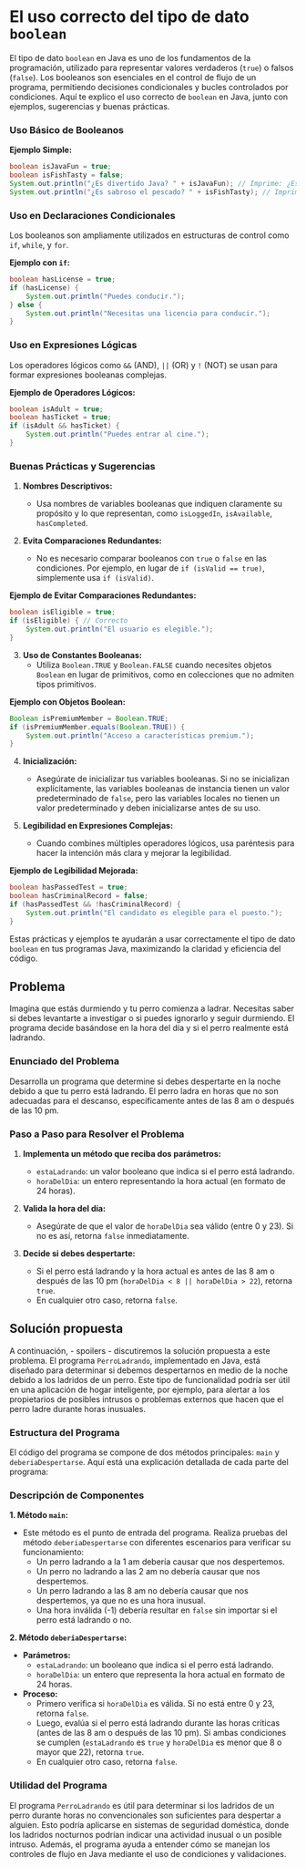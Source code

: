 # El uso correcto del tipo de dato `boolean`
El tipo de dato `boolean` en Java es uno de los fundamentos de la programación, utilizado para representar valores verdaderos (`true`) o falsos (`false`).
Los booleanos son esenciales en el control de flujo de un programa, permitiendo decisiones condicionales y bucles controlados por condiciones.
Aquí te explico el uso correcto de `boolean` en Java, junto con ejemplos, sugerencias y buenas prácticas.

### Uso Básico de Booleanos

**Ejemplo Simple:**
```java
boolean isJavaFun = true;
boolean isFishTasty = false;
System.out.println("¿Es divertido Java? " + isJavaFun); // Imprime: ¿Es divertido Java? true
System.out.println("¿Es sabroso el pescado? " + isFishTasty); // Imprime: ¿Es sabroso el pescado? false
```

### Uso en Declaraciones Condicionales
Los booleanos son ampliamente utilizados en estructuras de control como `if`, `while`, y `for`.

**Ejemplo con `if`:**
```java
boolean hasLicense = true;
if (hasLicense) {
    System.out.println("Puedes conducir.");
} else {
    System.out.println("Necesitas una licencia para conducir.");
}
```

### Uso en Expresiones Lógicas
Los operadores lógicos como `&&` (AND), `||` (OR) y `!` (NOT) se usan para formar expresiones booleanas complejas.

**Ejemplo de Operadores Lógicos:**
```java
boolean isAdult = true;
boolean hasTicket = true;
if (isAdult && hasTicket) {
    System.out.println("Puedes entrar al cine.");
}
```

### Buenas Prácticas y Sugerencias

1. **Nombres Descriptivos:**
    - Usa nombres de variables booleanas que indiquen claramente su propósito y lo que representan, como `isLoggedIn`, `isAvailable`, `hasCompleted`.

2. **Evita Comparaciones Redundantes:**
    - No es necesario comparar booleanos con `true` o `false` en las condiciones. Por ejemplo, en lugar de `if (isValid == true)`, simplemente usa `if (isValid)`.

**Ejemplo de Evitar Comparaciones Redundantes:**
```java
boolean isEligible = true;
if (isEligible) { // Correcto
    System.out.println("El usuario es elegible.");
}
```

3. **Uso de Constantes Booleanas:**
    - Utiliza `Boolean.TRUE` y `Boolean.FALSE` cuando necesites objetos `Boolean` en lugar de primitivos, como en colecciones que no admiten tipos primitivos.

**Ejemplo con Objetos Boolean:**
```java
Boolean isPremiumMember = Boolean.TRUE;
if (isPremiumMember.equals(Boolean.TRUE)) {
    System.out.println("Acceso a características premium.");
}
```

4. **Inicialización:**
    - Asegúrate de inicializar tus variables booleanas. Si no se inicializan explícitamente, las variables booleanas de instancia tienen un valor predeterminado de `false`,
      pero las variables locales no tienen un valor predeterminado y deben inicializarse antes de su uso.

5. **Legibilidad en Expresiones Complejas:**
    - Cuando combines múltiples operadores lógicos, usa paréntesis para hacer la intención más clara y mejorar la legibilidad.

**Ejemplo de Legibilidad Mejorada:**
```java
boolean hasPassedTest = true;
boolean hasCriminalRecord = false;
if (hasPassedTest && !hasCriminalRecord) {
    System.out.println("El candidato es elegible para el puesto.");
}
```

Estas prácticas y ejemplos te ayudarán a usar correctamente el tipo de dato `boolean` en tus programas Java, maximizando la claridad y eficiencia del código.

## Problema
Imagina que estás durmiendo y tu perro comienza a ladrar.
Necesitas saber si debes levantarte a investigar o si puedes ignorarlo y seguir durmiendo.
El programa decide basándose en la hora del día y si el perro realmente está ladrando.

### Enunciado del Problema
Desarrolla un programa que determine si debes despertarte en la noche debido a que tu perro está ladrando.
El perro ladra en horas que no son adecuadas para el descanso, específicamente antes de las 8 am o después de las 10 pm.

### Paso a Paso para Resolver el Problema

1. **Implementa un método que reciba dos parámetros:**
    - `estaLadrando`: un valor booleano que indica si el perro está ladrando.
    - `horaDelDia`: un entero representando la hora actual (en formato de 24 horas).

2. **Valida la hora del día:**
    - Asegúrate de que el valor de `horaDelDia` sea válido (entre 0 y 23). Si no es así, retorna `false` inmediatamente.

3. **Decide si debes despertarte:**
    - Si el perro está ladrando y la hora actual es antes de las 8 am o después de las 10 pm (`horaDelDia < 8 || horaDelDia > 22`), retorna `true`.
    - En cualquier otro caso, retorna `false`.

## Solución propuesta
A continuación, - spoilers - discutiremos la solución propuesta a este problema.
El programa `PerroLadrando`, implementado en Java, está diseñado para determinar si debemos despertarnos en medio de la noche debido a los ladridos de un perro.
Este tipo de funcionalidad podría ser útil en una aplicación de hogar inteligente, por ejemplo, para alertar a los propietarios de posibles intrusos o
problemas externos que hacen que el perro ladre durante horas inusuales.

### Estructura del Programa
El código del programa se compone de dos métodos principales: `main` y `deberiaDespertarse`.
Aquí está una explicación detallada de cada parte del programa:

### Descripción de Componentes

**1. Método `main`:**
- Este método es el punto de entrada del programa. Realiza pruebas del método `deberiaDespertarse` con diferentes escenarios para verificar su funcionamiento:
    - Un perro ladrando a la 1 am debería causar que nos despertemos.
    - Un perro no ladrando a las 2 am no debería causar que nos despertemos.
    - Un perro ladrando a las 8 am no debería causar que nos despertemos, ya que no es una hora inusual.
    - Una hora inválida (-1) debería resultar en `false` sin importar si el perro está ladrando o no.

**2. Método `deberiaDespertarse`:**
- **Parámetros:**
    - `estaLadrando`: un booleano que indica si el perro está ladrando.
    - `horaDelDia`: un entero que representa la hora actual en formato de 24 horas.
- **Proceso:**
    - Primero verifica si `horaDelDia` es válida. Si no está entre 0 y 23, retorna `false`.
    - Luego, evalúa si el perro está ladrando durante las horas críticas (antes de las 8 am o después de las 10 pm). Si ambas condiciones se cumplen (`estaLadrando` es `true` y `horaDelDia` es menor que 8 o mayor que 22), retorna `true`.
    - En cualquier otro caso, retorna `false`.

### Utilidad del Programa
El programa `PerroLadrando` es útil para determinar si los ladridos de un perro durante horas no convencionales son suficientes para despertar a alguien.
Esto podría aplicarse en sistemas de seguridad doméstica, donde los ladridos nocturnos podrían indicar una actividad inusual o un posible intruso.
Además, el programa ayuda a entender cómo se manejan los controles de flujo en Java mediante el uso de condiciones y validaciones.
